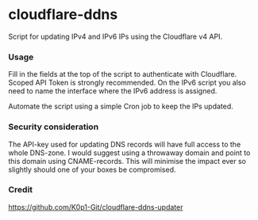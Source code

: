 # cloudflare-ddns
Script for updating IPv4 and IPv6 IPs using the Cloudflare v4 API.

### Usage
Fill in the fields at the top of the script to authenticate with Cloudflare. Scoped API Token is strongly recommended. On the IPv6 script you also need to name the interface where the IPv6 address is assigned. 

Automate the script using a simple Cron job to keep the IPs updated. 

### Security consideration
The API-key used for updating DNS records will have full access to the whole DNS-zone. I would suggest using a throwaway domain and point to this domain using CNAME-records. This will minimise the impact ever so slightly should one of your boxes be compromised.  


### Credit 
https://github.com/K0p1-Git/cloudflare-ddns-updater
